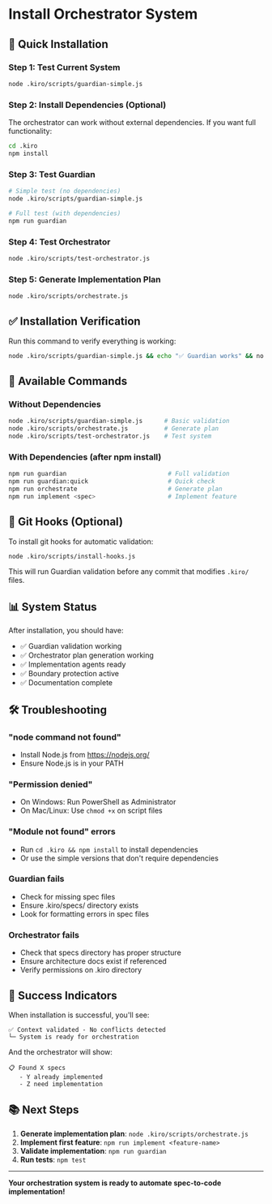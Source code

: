 # Install Orchestrator System

## 🚀 Quick Installation

### Step 1: Test Current System
```bash
node .kiro/scripts/guardian-simple.js
```

### Step 2: Install Dependencies (Optional)
The orchestrator can work without external dependencies. If you want full functionality:

```bash
cd .kiro
npm install
```

### Step 3: Test Guardian
```bash
# Simple test (no dependencies)
node .kiro/scripts/guardian-simple.js

# Full test (with dependencies)
npm run guardian
```

### Step 4: Test Orchestrator
```bash
node .kiro/scripts/test-orchestrator.js
```

### Step 5: Generate Implementation Plan
```bash
node .kiro/scripts/orchestrate.js
```

## ✅ Installation Verification

Run this command to verify everything is working:

```bash
node .kiro/scripts/guardian-simple.js && echo "✅ Guardian works" && node .kiro/scripts/test-orchestrator.js && echo "✅ Orchestrator works"
```

## 🎯 Available Commands

### Without Dependencies
```bash
node .kiro/scripts/guardian-simple.js      # Basic validation
node .kiro/scripts/orchestrate.js          # Generate plan
node .kiro/scripts/test-orchestrator.js    # Test system
```

### With Dependencies (after npm install)
```bash
npm run guardian                            # Full validation
npm run guardian:quick                      # Quick check
npm run orchestrate                         # Generate plan
npm run implement <spec>                    # Implement feature
```

## 🔧 Git Hooks (Optional)

To install git hooks for automatic validation:

```bash
node .kiro/scripts/install-hooks.js
```

This will run Guardian validation before any commit that modifies `.kiro/` files.

## 📊 System Status

After installation, you should have:

- ✅ Guardian validation working
- ✅ Orchestrator plan generation working
- ✅ Implementation agents ready
- ✅ Boundary protection active
- ✅ Documentation complete

## 🛠️ Troubleshooting

### "node command not found"
- Install Node.js from https://nodejs.org/
- Ensure Node.js is in your PATH

### "Permission denied"
- On Windows: Run PowerShell as Administrator
- On Mac/Linux: Use `chmod +x` on script files

### "Module not found" errors
- Run `cd .kiro && npm install` to install dependencies
- Or use the simple versions that don't require dependencies

### Guardian fails
- Check for missing spec files
- Ensure .kiro/specs/ directory exists
- Look for formatting errors in spec files

### Orchestrator fails
- Check that specs directory has proper structure
- Ensure architecture docs exist if referenced
- Verify permissions on .kiro directory

## 🎉 Success Indicators

When installation is successful, you'll see:

```
✅ Context validated - No conflicts detected
└─ System is ready for orchestration
```

And the orchestrator will show:

```
📋 Found X specs
   - Y already implemented
   - Z need implementation
```

## 📚 Next Steps

1. **Generate implementation plan**: `node .kiro/scripts/orchestrate.js`
2. **Implement first feature**: `npm run implement <feature-name>`
3. **Validate implementation**: `npm run guardian`
4. **Run tests**: `npm test`

---

**Your orchestration system is ready to automate spec-to-code implementation!**